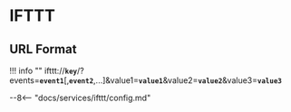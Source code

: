 # IFTTT

## URL Format

!!! info ""
    ifttt://__`key`__/?events=__`event1`__[,__`event2`__,...]&value1=__`value1`__&value2=__`value2`__&value3=__`value3`__

--8<-- "docs/services/ifttt/config.md"
